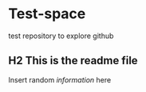 # Test-space
test repository to explore github

## H2 This is the readme file
Insert random *information* here
